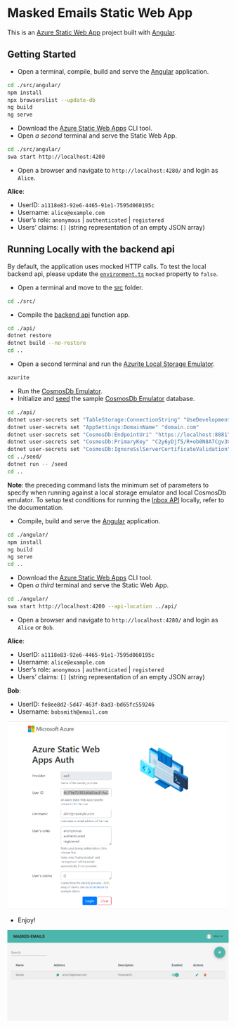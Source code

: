 # Masked Emails Static Web App

This is an
[Azure Static Web App](https://docs.microsoft.com/azure/static-web-apps/overview)
project built with [Angular](https://angular.io/).

## Getting Started


- Open a terminal, compile, build and serve the [Angular](https://angular.io/) application.

```sh
cd ./src/angular/
npm install
npx browserslist --update-db
ng build
ng serve
```

- Download the [Azure Static Web Apps](https://docs.microsoft.com/azure/static-web-apps/overview) CLI tool.
- Open _a second_ terminal and serve the Static Web App.

```sh
cd ./src/angular/
swa start http://localhost:4200

```

- Open a browser and navigate to `http://localhost:4280/` and login as `Alice`.

**Alice**:
- UserID: `a1118e83-92e6-4465-91e1-7595d060195c`
- Username: `alice@example.com`
- User’s role: `anonymous` | `authenticated` | `registered`
- Users’ claims: `[]` (string representation of an empty JSON array)


## Running Locally with the backend api

By default, the application uses mocked HTTP calls. To test the local backend api,
please update the [`environment.ts`](./client/environments/environment.ts) `mocked` property to `false`. 


- Open a terminal and move to the [src](./src) folder.

```sh
cd ./src/

```

- Compile the [backend api](../api) function app.

```sh
cd ./api/
dotnet restore
dotnet build --no-restore
cd ..

```

- Open a second terminal and run the [Azurite Local Storage Emulator]().

```sh
azurite

```

- Run the [CosmosDb Emulator](https://docs.microsoft.com/en-us/azure/cosmos-db/local-emulator).
- Initialize and [seed](../seed) the sample [CosmosDb Emulator](https://docs.microsoft.com/en-us/azure/cosmos-db/local-emulator) database.

```sh
cd ./api/
dotnet user-secrets set "TableStorage:ConnectionString" "UseDevelopmentStorage=true;"
dotnet user-secrets set "AppSettings:DomainName" "domain.com"
dotnet user-secrets set "CosmosDb:EndpointUri" "https://localhost:8081"
dotnet user-secrets set "CosmosDb:PrimaryKey" "C2y6yDjf5/R+ob0N8A7Cgv30VRDJIWEHLM+4QDU5DE2nQ9nDuVTqobD4b8mGGyPMbIZnqyMsEcaGQy67XIw/Jw=="
dotnet user-secrets set "CosmosDb:IgnoreSslServerCertificateValidation" "true"
cd ../seed/
dotnet run -- /seed
cd ..

```

**Note**: the preceding command lists the minimum set of parameters to specify when
running against a local storage emulator and local CosmosDb emulator. To setup test
conditions for running the [Inbox API](https://github.com/springcomp/masked-emails-inboxapi#configuration) locally, refer to the documentation.
  
- Compile, build and serve the [Angular](https://angular.io/) application.

```sh
cd ./angular/
npm install
ng build
ng serve
cd ..

```

- Download the [Azure Static Web Apps](https://docs.microsoft.com/azure/static-web-apps/overview) CLI tool.
- Open _a third_ terminal and serve the Static Web App.

```sh
cd ./angular/
swa start http://localhost:4200 --api-location ../api/

```

- Open a browser and navigate to `http://localhost:4280/` and login as `Alice` or `Bob`.

**Alice**:
- UserID: `a1118e83-92e6-4465-91e1-7595d060195c`
- Username: `alice@example.com`
- User’s role: `anonymous` | `authenticated` | `registered`
- Users’ claims: `[]` (string representation of an empty JSON array)

**Bob**:
- UserID: `fe8ee8d2-5d47-463f-8ad3-bd65fc559246`
- Username: `bobsmith@email.com`

![](assets/static-web-app-auth.png)

- Enjoy!

![](assets/masked-emails-app.png)